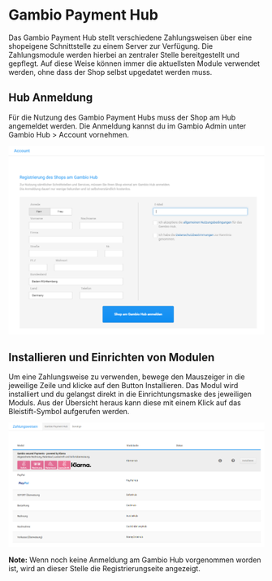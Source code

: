 # Gambio Payment Hub 

Das Gambio Payment Hub stellt verschiedene Zahlungsweisen über eine shopeigene Schnittstelle zu einem Server zur Verfügung. Die Zahlungsmodule werden hierbei an zentraler Stelle bereitgestellt und gepflegt. Auf diese Weise können immer die aktuellsten Module verwendet werden, ohne dass der Shop selbst upgedatet werden muss.

## Hub Anmeldung 

Für die Nutzung des Gambio Payment Hubs muss der Shop am Hub angemeldet werden. Die Anmeldung kannst du im Gambio Admin unter Gambio Hub \> Account vornehmen.

![](Bilder/Abb072_Hub_Account.PNG "Anmelden am Gambio Hub")

## Installieren und Einrichten von Modulen 

Um eine Zahlungsweise zu verwenden, bewege den Mauszeiger in die jeweilige Zeile und klicke auf den Button Installieren. Das Modul wird installiert und du gelangst direkt in die Einrichtungsmaske des jeweiligen Moduls. Aus der Übersicht heraus kann diese mit einem Klick auf das Bleistift-Symbol aufgerufen werden.

![](Bilder/Abb060_ZahlungsweisenGambioPaymentHub_.png "Module unter Gambio Payment Hub")

**Note:** Wenn noch keine Anmeldung am Gambio Hub vorgenommen worden ist, wird an dieser Stelle die Registrierungseite angezeigt.

  

  

  

  

  

  

  

  

  




